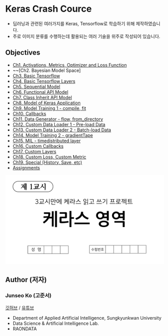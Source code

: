 # Keras Crash Cource
* 딥러닝과 관련된 여러가지를 Keras, Tensorflow로 학습하기 위해 제작하였습니다.
* 주로 이미지 분류를 수행하는데 활용되는 여러 기술을 위주로 작성되어 있습니다.

## Objectives
* [Ch1. Activations, Metrics, Optimizer and Loss Function](https://github.com/KorKite/study-keras-basic/blob/main/contents/ch1)
* ~~[Ch2. Bayesian Model Space]
* [Ch3. Basic Tensorflow](https://github.com/KorKite/study-keras-basic/tree/main/contents/ch3)
* [Ch4. Basic Tensorflow Layers](https://github.com/KorKite/study-keras-basic/tree/main/contents/ch4)
* [Ch5. Sequential Model](https://github.com/KorKite/study-keras-basic/tree/main/contents/ch5)
* [Ch6. Functional API Model](https://github.com/KorKite/study-keras-basic/tree/main/contents/ch6)
* [Ch7. Class Inherit API Model](https://github.com/KorKite/study-keras-basic/tree/main/contents/ch7)
* [Ch8. Model of Keras Application](https://github.com/KorKite/study-keras-basic/tree/main/contents/ch8)
* [Ch9. Model Training 1 - compile, fit](https://github.com/KorKite/study-keras-basic/tree/main/contents/ch9)
* [Ch10. Callbacks](https://github.com/KorKite/study-keras-basic/tree/main/contents/ch10)
* [Ch11. Data Generator - flow, from_directory](https://github.com/KorKite/study-keras-basic/tree/main/contents/ch11)
* [Ch12. Custom Data Loader 1 - Pre-load Data](https://github.com/KorKite/study-keras-basic/tree/main/contents/ch12)
* [Ch13. Custom Data Loader 2 - Batch-load Data](https://github.com/KorKite/study-keras-basic/tree/main/contents/ch13)
* [Ch14. Model Training 2 - gradientTape](https://github.com/KorKite/study-keras-basic/tree/main/contents/ch14)
* [Ch15. MIL - timedistributed layer](https://github.com/KorKite/study-keras-basic/tree/main/contents/ch15)
* [Ch16. Custom Callbacks](https://github.com/KorKite/study-keras-basic/tree/main/contents/ch16)
* [Ch17. Custom Layers](https://github.com/KorKite/study-keras-basic/tree/main/contents/ch17)
* [Ch18. Custom Loss, Custom Metric](https://github.com/KorKite/study-keras-basic/tree/main/contents/ch18)
* [Ch19. Special (History, Save, etc)](https://github.com/KorKite/study-keras-basic/tree/main/contents/ch19)
* [Assignments](https://github.com/KorKite/study-keras-basic/blob/main/contents/assignment.md)
<img src="figures/thumnail.png" width=500>


## Author (저자)
### Junseo Ko (고준서)
[깃허브](https://github.com/KorKite) / [유튜브](https://www.youtube.com/channel/UCCaunu3Cv09ZCDxU13Gx3Hg)
* Department of Applied Artificial Intelligence, Sungkyunkwan University
* Data Science & Artificial Intelligence Lab.
* RAONDATA


